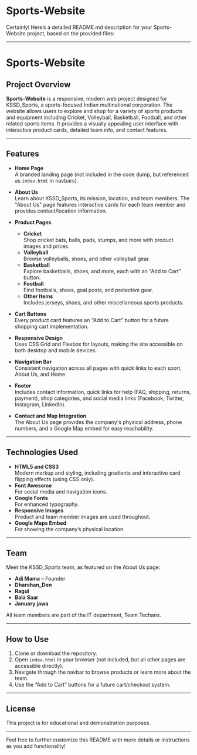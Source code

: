 # Sports-Website
Certainly! Here’s a detailed README.md description for your Sports-Website project, based on the provided files:

---

# Sports-Website

## Project Overview

**Sports-Website** is a responsive, modern web project designed for KSSD_Sports, a sports-focused Indian multinational corporation. The website allows users to explore and shop for a variety of sports products and equipment including Cricket, Volleyball, Basketball, Football, and other related sports items. It provides a visually appealing user interface with interactive product cards, detailed team info, and contact features.

---

## Features

- **Home Page**  
  A branded landing page (not included in the code dump, but referenced as `index.html` in navbars).

- **About Us**  
  Learn about KSSD_Sports, its mission, location, and team members. The "About Us" page features interactive cards for each team member and provides contact/location information.

- **Product Pages**  
  - **Cricket**  
    Shop cricket bats, balls, pads, stumps, and more with product images and prices.
  - **Volleyball**  
    Browse volleyballs, shoes, and other volleyball gear.
  - **Basketball**  
    Explore basketballs, shoes, and more, each with an “Add to Cart” button.
  - **Football**  
    Find footballs, shoes, goal posts, and protective gear.
  - **Other Items**  
    Includes jerseys, shoes, and other miscellaneous sports products.

- **Cart Buttons**  
  Every product card features an “Add to Cart” button for a future shopping cart implementation.

- **Responsive Design**  
  Uses CSS Grid and Flexbox for layouts, making the site accessible on both desktop and mobile devices.

- **Navigation Bar**  
  Consistent navigation across all pages with quick links to each sport, About Us, and Home.

- **Footer**  
  Includes contact information, quick links for help (FAQ, shipping, returns, payment), shop categories, and social media links (Facebook, Twitter, Instagram, LinkedIn).

- **Contact and Map Integration**  
  The About Us page provides the company's physical address, phone numbers, and a Google Map embed for easy reachability.

---

## Technologies Used

- **HTML5 and CSS3**  
  Modern markup and styling, including gradients and interactive card flipping effects (using CSS only).
- **Font Awesome**  
  For social media and navigation icons.
- **Google Fonts**  
  For enhanced typography.
- **Responsive Images**  
  Product and team member images are used throughout.
- **Google Maps Embed**  
  For showing the company’s physical location.

---

## Team

Meet the KSSD_Sports team, as featured on the About Us page:

- **Adi Mama** – Founder
- **Dharshan_Don**
- **Ragul**
- **Bala Saar**
- **January jawa**

All team members are part of the IT department, Team Techans.

---

## How to Use

1. Clone or download the repository.
2. Open `index.html` in your browser (not included, but all other pages are accessible directly).
3. Navigate through the navbar to browse products or learn more about the team.
4. Use the “Add to Cart” buttons for a future cart/checkout system.

---

## License

This project is for educational and demonstration purposes.

---

Feel free to further customize this README with more details or instructions as you add functionality!
